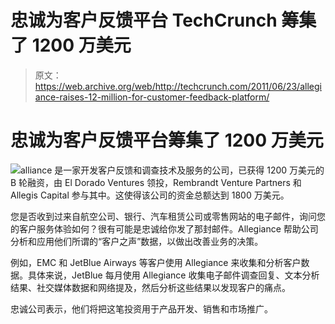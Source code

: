 # 忠诚为客户反馈平台 TechCrunch 筹集了 1200 万美元

> 原文：<https://web.archive.org/web/http://techcrunch.com/2011/06/23/allegiance-raises-12-million-for-customer-feedback-platform/>

# 忠诚为客户反馈平台筹集了 1200 万美元

![](img/1b27cc435b1ee7b52785cf4a9ddebf11.png)alliance 是一家开发客户反馈和调查技术及服务的公司，已获得 1200 万美元的 B 轮融资，由 El Dorado Ventures 领投，Rembrandt Venture Partners 和 Allegis Capital 参与其中。这使得该公司的资金总额达到 1800 万美元。

您是否收到过来自航空公司、银行、汽车租赁公司或零售网站的电子邮件，询问您的客户服务体验如何？很有可能是忠诚给你发了那封邮件。Allegiance 帮助公司分析和应用他们所谓的“客户之声”数据，以做出改善业务的决策。

例如，EMC 和 JetBlue Airways 等客户使用 Allegiance 来收集和分析客户数据。具体来说，JetBlue 每月使用 Allegiance 收集电子邮件调查回复、文本分析结果、社交媒体数据和网络提及，然后分析这些结果以发现客户的痛点。

忠诚公司表示，他们将把这笔投资用于产品开发、销售和市场推广。
